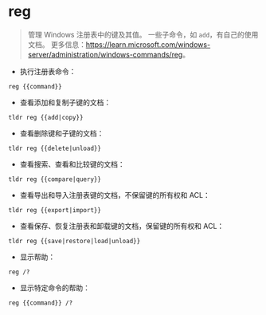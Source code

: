 # reg

> 管理 Windows 注册表中的键及其值。
> 一些子命令，如 `add`，有自己的使用文档。
> 更多信息：<https://learn.microsoft.com/windows-server/administration/windows-commands/reg>。

- 执行注册表命令：

`reg {{command}}`

- 查看添加和复制子键的文档：

`tldr reg {{add|copy}}`

- 查看删除键和子键的文档：

`tldr reg {{delete|unload}}`

- 查看搜索、查看和比较键的文档：

`tldr reg {{compare|query}}`

- 查看导出和导入注册表键的文档，不保留键的所有权和 ACL：

`tldr reg {{export|import}}`

- 查看保存、恢复注册表和卸载键的文档，保留键的所有权和 ACL：

`tldr reg {{save|restore|load|unload}}`

- 显示帮助：

`reg /?`

- 显示特定命令的帮助：

`reg {{command}} /?`